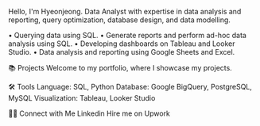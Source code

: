Hello, I'm Hyeonjeong. Data Analyst with expertise in data analysis and reporting, query optimization, database design, and data modelling.

• Querying data using SQL.
• Generate reports and perform ad-hoc data analysis using SQL.
• Developing dashboards on Tableau and Looker Studio.
• Data analysis and reporting using Google Sheets and Excel.

📚 Projects
Welcome to my portfolio, where I showcase my projects.

🛠️ Tools
Language: SQL, Python
Database: Google BigQuery, PostgreSQL, MySQL
Visualization: Tableau, Looker Studio

👋🏻 Connect with Me
Linkedin
Hire me on Upwork
